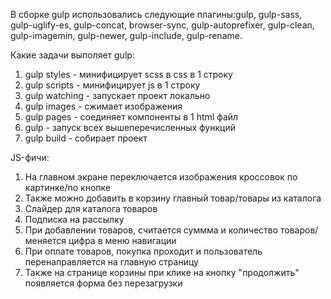 В сборке gulp использовались следующие плагины:gulp, gulp-sass, gulp-uglify-es, gulp-concat, browser-sync, gulp-autoprefixer, gulp-clean, gulp-imagemin, gulp-newer, gulp-include, gulp-rename.

Какие задачи выполяет gulp: 
  1. gulp styles - минифицирует scss в css в 1 строку
  2. gulp scripts - минифицирует js в 1 строку
  3. gulp watching - запускает проект локально
  4. gulp images - сжимает изображения
  5. gulp pages - соединяет компоненты в 1 html файл
  6. gulp - запуск всех вышеперечисленных функций
  7. gulp build - собирает проект
  
JS-фичи:
  1. На главном экране переключается изображения кроссовок по картинке/по кнопке
  2. Также можно добавить в корзину главный товар/товары из каталога
  3. Слайдер для каталога товаров
  4. Подписка на рассылку
  5. При добавлении товаров, считается суммма и количество товаров/меняется цифра в меню навигации
  6. При оплате товаров, покупка проходит и пользователь перенаправляется на главную страницу
  7. Также на странице корзины при клике на кнопку "продолжить" появляется форма без перезагрузки
